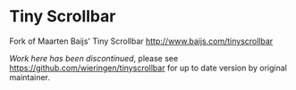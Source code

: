 # Tiny Scrollbar

Fork of Maarten Baijs' Tiny Scrollbar http://www.baijs.com/tinyscrollbar

_Work here has been discontinued_, please see https://github.com/wieringen/tinyscrollbar for up to date version by original maintainer.